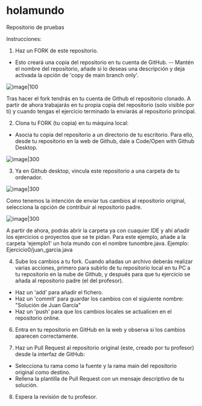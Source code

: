 # holamundo
Repositorio de pruebas

Instrucciones:

1. Haz un FORK de este repositorio.
- Esto creará una copia del repositorio en tu cuenta de GitHub.
-- Mantén el nombre del repositorio, añade si lo deseas una descripción y deja activada la opción de 'copy de main branch only'.

![image|100](https://github.com/user-attachments/assets/0f01c605-eb71-448c-8c8d-c2d58fe97761)

Tras hacer el fork tendrás en tu cuenta de Github el repositorio clonado. A partir de ahora trabajarás en tu propia copia del repositorio (solo visible por ti) y cuando tengas el ejercicio terminado la enviarás al repositorio principal.




2. Clona tu FORK (tu copia) en tu máquina local:
- Asocia tu copia del repositorio a un directorio de tu escritorio. Para ello, desde tu repositorio en la web de Github, dale a Code/Open with Github Desktop.

![image|300](https://github.com/user-attachments/assets/e3c73bc5-3bb1-4656-a733-46045e040fd2)




3. Ya en Github desktop, vincula este repositorio a una carpeta de tu ordenador.

![image|300](https://github.com/user-attachments/assets/ffef6bf6-064b-4357-abf2-fc93422355a4)

Como tenemos la intención de enviar tus cambios al repositorio original, selecciona la opción de contribuir al repositorio padre.

![image|300](https://github.com/user-attachments/assets/eaae2d4b-ce17-4da8-ab26-5defa30682df)

A partir de ahora, podrás abrir la carpeta ya con cuaquier IDE y ahí añadir los ejercicios o proyectos que se te pidan. Para este ejemplo, añade a la carpeta 'ejemplo1' un hola mundo con el nombre tunombre.java. Ejemplo: Ejercicio0/juan_garcia.java


4. Sube los cambios a tu fork. Cuando añadas un archivo deberás realizar varias acciones, primero para subirlo de tu repositorio local en tu PC a tu repositorio en la nube de Github, y después para que tu ejercicio se añada al repositorio padre (el del profesor).
- Haz un 'add' para añadir el fichero.
- Haz un 'commit' para guardar los cambios con el siguiente nombre: "Solución de Juan García"
- Haz un 'push' para que los cambios locales se actualicen en el repositorio online.


6. Entra en tu repositorio en GitHub en la web y observa si los cambios aparecen correctamente.


7. Haz un Pull Request al repositorio original (este, creado por tu profesor) desde la interfaz de GitHub:
- Selecciona tu rama como la fuente y la rama main del repositorio original como destino.
- Rellena la plantilla de Pull Request con un mensaje descriptivo de tu solución.



8. Espera la revisión de tu profesor.
